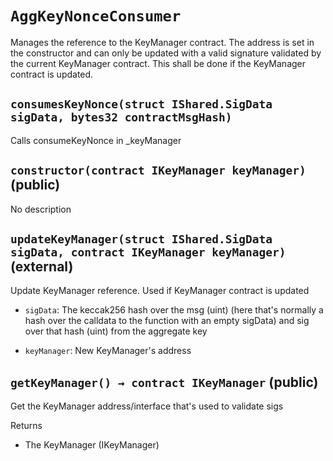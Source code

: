# `AggKeyNonceConsumer`

  Manages the reference to the KeyManager contract. The address
          is set in the constructor and can only be updated with a valid
          signature validated by the current KeyManager contract. This shall
          be done if the KeyManager contract is updated.

## `consumesKeyNonce(struct IShared.SigData sigData, bytes32 contractMsgHash)`

   Calls consumeKeyNonce in _keyManager

## `constructor(contract IKeyManager keyManager)` (public)

No description

## `updateKeyManager(struct IShared.SigData sigData, contract IKeyManager keyManager)` (external)

 Update KeyManager reference. Used if KeyManager contract is updated

- `sigData`:   The keccak256 hash over the msg (uint) (here that's normally
                 a hash over the calldata to the function with an empty sigData) and
                 sig over that hash (uint) from the aggregate key

- `keyManager`: New KeyManager's address

## `getKeyManager() → contract IKeyManager` (public)

 Get the KeyManager address/interface that's used to validate sigs

Returns

- The KeyManager (IKeyManager)
